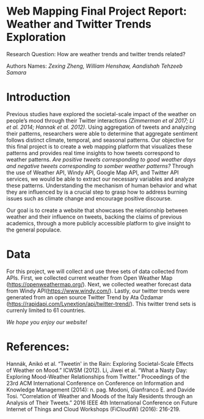 # Web Mapping Final Project Report: Weather and Twitter Trends Exploration

Research Question: How are weather trends and twitter trends related?

Authors Names: _Zexing Zheng, William Henshaw, Aandishah Tehzeeb Samara_

# Introduction

Previous studies have explored the societal-scale impact of the weather on people’s mood through their Twitter interactions _(Zimmerman et al 2017; Li et al. 2014; Hannak et al. 2012)_. Using aggregation of tweets and analyzing their patterns, researchers were able to determine that aggregate sentiment follows distinct climate, temporal, and seasonal patterns. Our objective for this final project is to create a web mapping platform that visualizes these patterns and provides real time insights to how tweets correspond to weather patterns. 
_Are positive tweets corresponding to good weather days and negative tweets corresponding to somber weather patterns?_
Through the use of Weather API, Windy API, Google Map API, and Twitter API services, we would be able to extract our necessary variables and analyze these patterns. 
Understanding the mechanism of human behavior and what they are influenced by is a crucial step to grasp how to address burning issues such as climate change and encourage positive discourse.  

Our goal is to create a website that showcases the relationship between weather and their influence on tweets, backing the claims of previous academics, through a more publicly accessible platform to give insight to the general populace. 

# Data 

For this project, we will collect and use three sets of data collected from APIs. 
First, we collected current weather from Open Weather Map (https://openweathermap.org/).
Next, we collected weather forecast data from Windy API(https://www.windy.com/).
Lastly, our twitter trends were generated from an open source Twitter Trend by Ata Özdamar (https://rapidapi.com/Lynextion/api/twitter-trend/). This twitter trend sets is currenly limited to 61 countries. 

_We hope you enjoy our website!_

# References:
Hannák, Anikó et al. “Tweetin' in the Rain: Exploring Societal-Scale Effects of Weather on Mood.” ICWSM (2012).
Li, Jiwei et al. “What a Nasty Day: Exploring Mood-Weather Relationships from Twitter.” Proceedings of the 23rd ACM International Conference on Conference on Information and Knowledge Management (2014): n. pag.
Modoni, Gianfranco E. and Davide Tosi. “Correlation of Weather and Moods of the Italy Residents through an Analysis of Their Tweets.” 2016 IEEE 4th International Conference on Future Internet of Things and Cloud Workshops (FiCloudW) (2016): 216-219.
